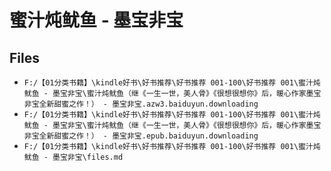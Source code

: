 # 蜜汁炖鱿鱼 - 墨宝非宝

## Files

- `F:/【01分类书籍】\kindle好书\好书推荐\好书推荐 001-100\好书推荐 001\蜜汁炖鱿鱼 - 墨宝非宝\蜜汁炖鱿鱼（继《一生一世，美人骨》《很想很想你》后，暖心作家墨宝非宝全新甜蜜之作！） - 墨宝非宝.azw3.baiduyun.downloading`
- `F:/【01分类书籍】\kindle好书\好书推荐\好书推荐 001-100\好书推荐 001\蜜汁炖鱿鱼 - 墨宝非宝\蜜汁炖鱿鱼（继《一生一世，美人骨》《很想很想你》后，暖心作家墨宝非宝全新甜蜜之作！） - 墨宝非宝.epub.baiduyun.downloading`
- `F:/【01分类书籍】\kindle好书\好书推荐\好书推荐 001-100\好书推荐 001\蜜汁炖鱿鱼 - 墨宝非宝\files.md`
